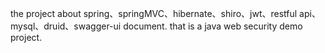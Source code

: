 the project about spring、springMVC、hibernate、shiro、jwt、restful api、mysql、druid、swagger-ui document.
that is a java web security demo project.
